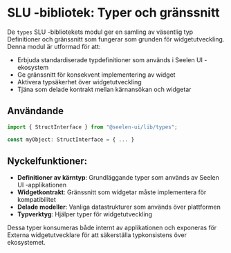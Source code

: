 # **SLU -bibliotek: Typer och gränssnitt**

De `types` SLU -bibliotekets modul ger en samling av väsentlig typ Definitioner
och gränssnitt som fungerar som grunden för widgetutveckling. Denna modul är
utformad för att:

- Erbjuda standardiserade typdefinitioner som används i Seelen UI -ekosystem
- Ge gränssnitt för konsekvent implementering av widget
- Aktivera typsäkerhet över widgetutveckling
- Tjäna som delade kontrakt mellan kärnansökan och widgetar

## **Användande**

```ts
import { StructInterface } from "@seelen-ui/lib/types";

const myObject: StructInterface = { ... }
```

## **Nyckelfunktioner:**

- **Definitioner av kärntyp**: Grundläggande typer som används av Seelen UI
  -applikationen
- **Widgetkontrakt**: Gränssnitt som widgetar måste implementera för
  kompatibilitet
- **Delade modeller**: Vanliga datastrukturer som används över plattformen
- **Typverktyg**: Hjälper typer för widgetutveckling

Dessa typer konsumeras både internt av applikationen och exponeras för Externa
widgetutvecklare för att säkerställa typkonsistens över ekosystemet.

